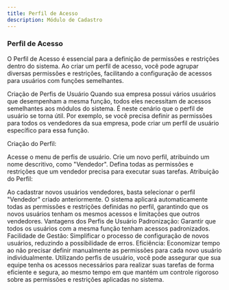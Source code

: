 ```yaml
---
title: Perfil de Acesso
description: Módulo de Cadastro 
---
```


### Perfil de Acesso

O Perfil de Acesso é essencial para a definição de permissões e restrições dentro do sistema. Ao criar um perfil de acesso, você pode agrupar diversas permissões e restrições, facilitando a configuração de acessos para usuários com funções semelhantes.

Criação de Perfis de Usuário
Quando sua empresa possui vários usuários que desempenham a mesma função, todos eles necessitam de acessos semelhantes aos módulos do sistema. É neste cenário que o perfil de usuário se torna útil. Por exemplo, se você precisa definir as permissões para todos os vendedores da sua empresa, pode criar um perfil de usuário específico para essa função.

Criação do Perfil:

Acesse o menu de perfis de usuário.
Crie um novo perfil, atribuindo um nome descritivo, como "Vendedor".
Defina todas as permissões e restrições que um vendedor precisa para executar suas tarefas.
Atribuição do Perfil:

Ao cadastrar novos usuários vendedores, basta selecionar o perfil "Vendedor" criado anteriormente.
O sistema aplicará automaticamente todas as permissões e restrições definidas no perfil, garantindo que os novos usuários tenham os mesmos acessos e limitações que outros vendedores.
Vantagens dos Perfis de Usuário
Padronização: Garantir que todos os usuários com a mesma função tenham acessos padronizados.
Facilidade de Gestão: Simplificar o processo de configuração de novos usuários, reduzindo a possibilidade de erros.
Eficiência: Economizar tempo ao não precisar definir manualmente as permissões para cada novo usuário individualmente.
Utilizando perfis de usuário, você pode assegurar que sua equipe tenha os acessos necessários para realizar suas tarefas de forma eficiente e segura, ao mesmo tempo em que mantém um controle rigoroso sobre as permissões e restrições aplicadas no sistema.